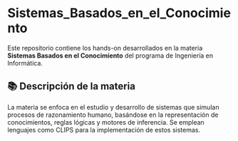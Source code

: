 # Sistemas_Basados_en_el_Conocimiento

Este repositorio contiene los hands-on desarrollados en la materia **Sistemas Basados en el Conocimiento** del programa de Ingeniería en Informática.

## 📚 Descripción de la materia

La materia se enfoca en el estudio y desarrollo de sistemas que simulan procesos de razonamiento humano, basándose en la representación de conocimientos, reglas lógicas y motores de inferencia. Se emplean lenguajes como CLIPS para la implementación de estos sistemas.
